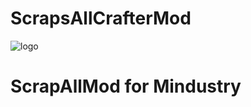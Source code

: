 # ScrapsAllCrafterMod
![logo](https://user-images.githubusercontent.com/34682386/103382940-f9077c80-4b01-11eb-8f9d-c5abc4b06ced.png)
# ScrapAllMod for Mindustry
